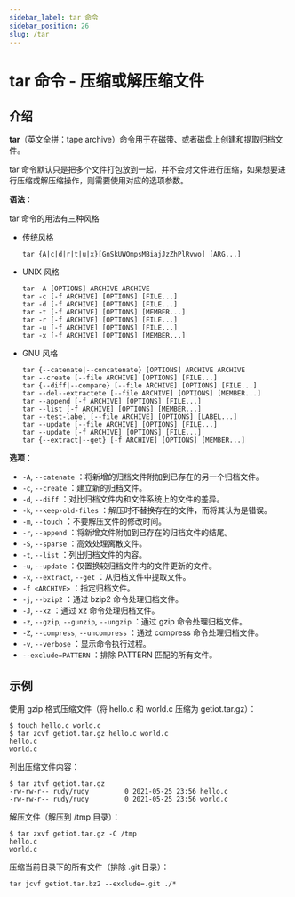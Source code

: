 ```yaml
---
sidebar_label: tar 命令
sidebar_position: 26
slug: /tar
---
```


# tar 命令 - 压缩或解压缩文件



## 介绍

**tar**（英文全拼：tape archive）命令用于在磁带、或者磁盘上创建和提取归档文件。

tar 命令默认只是把多个文件打包放到一起，并不会对文件进行压缩，如果想要进行压缩或解压缩操作，则需要使用对应的选项参数。

**语法**：

tar 命令的用法有三种风格

- 传统风格

  ```shell
  tar {A|c|d|r|t|u|x}[GnSkUWOmpsMBiajJzZhPlRvwo] [ARG...]
  ```

- UNIX 风格

  ```shell
  tar -A [OPTIONS] ARCHIVE ARCHIVE
  tar -c [-f ARCHIVE] [OPTIONS] [FILE...]
  tar -d [-f ARCHIVE] [OPTIONS] [FILE...]
  tar -t [-f ARCHIVE] [OPTIONS] [MEMBER...]
  tar -r [-f ARCHIVE] [OPTIONS] [FILE...]
  tar -u [-f ARCHIVE] [OPTIONS] [FILE...]
  tar -x [-f ARCHIVE] [OPTIONS] [MEMBER...]
  ```

- GNU 风格

  ```shell
  tar {--catenate|--concatenate} [OPTIONS] ARCHIVE ARCHIVE
  tar --create [--file ARCHIVE] [OPTIONS] [FILE...]
  tar {--diff|--compare} [--file ARCHIVE] [OPTIONS] [FILE...]
  tar --del--extractete [--file ARCHIVE] [OPTIONS] [MEMBER...]
  tar --append [-f ARCHIVE] [OPTIONS] [FILE...]
  tar --list [-f ARCHIVE] [OPTIONS] [MEMBER...]
  tar --test-label [--file ARCHIVE] [OPTIONS] [LABEL...]
  tar --update [--file ARCHIVE] [OPTIONS] [FILE...]
  tar --update [-f ARCHIVE] [OPTIONS] [FILE...]
  tar {--extract|--get} [-f ARCHIVE] [OPTIONS] [MEMBER...]
  ```

**选项**：

- `-A`, `--catenate` ：将新增的归档文件附加到已存在的另一个归档文件。
- `-c`, `--create` ：建立新的归档文件。
- `-d`, `--diff` ：对比归档文件内和文件系统上的文件的差异。
- `-k`, `--keep-old-files` ：解压时不替换存在的文件，而将其认为是错误。
- `-m`, `--touch` ：不要解压文件的修改时间。
- `-r`, `--append` ：将新增文件附加到已存在的归档文件的结尾。
- `-S`, `--sparse` ：高效处理离散文件。
- `-t`, `--list` ：列出归档文件的内容。
- `-u`, `--update` ：仅置换较归档文件内的文件更新的文件。
- `-x`, `--extract`, `--get` ：从归档文件中提取文件。
- `-f <ARCHIVE>` ：指定归档文件。
- `-j`, `--bzip2` ：通过 bzip2 命令处理归档文件。
- `-J`, `--xz` ：通过 xz 命令处理归档文件。
- `-z`, `--gzip`, `--gunzip`, `--ungzip` ：通过 gzip 命令处理归档文件。
- `-Z`, `--compress`, `--uncompress` ：通过 compress 命令处理归档文件。
- `-v`, `--verbose` ：显示命令执行过程。
- `--exclude=PATTERN` ：排除 PATTERN 匹配的所有文件。



## 示例

使用 gzip 格式压缩文件（将 hello.c 和 world.c 压缩为 getiot.tar.gz）：

```shell
$ touch hello.c world.c
$ tar zcvf getiot.tar.gz hello.c world.c 
hello.c
world.c
```

列出压缩文件内容：

```shell
$ tar ztvf getiot.tar.gz 
-rw-rw-r-- rudy/rudy         0 2021-05-25 23:56 hello.c
-rw-rw-r-- rudy/rudy         0 2021-05-25 23:56 world.c
```

解压文件（解压到 /tmp 目录）：

```shell
$ tar zxvf getiot.tar.gz -C /tmp
hello.c
world.c
```

压缩当前目录下的所有文件（排除 .git 目录）：

```shell
tar jcvf getiot.tar.bz2 --exclude=.git ./*
```

